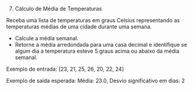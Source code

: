 7) Cálculo de Média de Temperaturas

Receba uma lista de temperaturas em graus Celsius representando as temperaturas médias de uma cidade durante uma semana.

- Calcule a média semanal.
- Retorne a média arredondada para uma casa decimal e identifique se algum dia a temperatura esteve 5 graus acima ou abaixo da média semanal.

Exemplo de entrada:
[23, 21, 25, 26, 20, 22, 24]

Exemplo de saída esperada:
Média: 23.0, Desvio significativo em dias: 2
